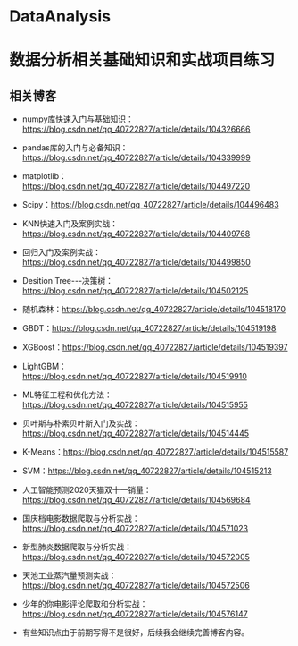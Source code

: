 # DataAnalysis
# 数据分析相关基础知识和实战项目练习

## 相关博客
* numpy库快速入门与基础知识：https://blog.csdn.net/qq_40722827/article/details/104326666
* pandas库的入门与必备知识：https://blog.csdn.net/qq_40722827/article/details/104339999
* matplotlib：https://blog.csdn.net/qq_40722827/article/details/104497220
* Scipy：https://blog.csdn.net/qq_40722827/article/details/104496483
* KNN快速入门及案例实战：https://blog.csdn.net/qq_40722827/article/details/104409768
* 回归入门及案例实战：https://blog.csdn.net/qq_40722827/article/details/104499850
* Desition Tree---决策树：https://blog.csdn.net/qq_40722827/article/details/104502125
* 随机森林：https://blog.csdn.net/qq_40722827/article/details/104518170
* GBDT：https://blog.csdn.net/qq_40722827/article/details/104519198
* XGBoost：https://blog.csdn.net/qq_40722827/article/details/104519397
* LightGBM：https://blog.csdn.net/qq_40722827/article/details/104519910
* ML特征工程和优化方法：https://blog.csdn.net/qq_40722827/article/details/104515955
* 贝叶斯与朴素贝叶斯入门及实战：https://blog.csdn.net/qq_40722827/article/details/104514445
* K-Means：https://blog.csdn.net/qq_40722827/article/details/104515587
* SVM：https://blog.csdn.net/qq_40722827/article/details/104515213
* 人工智能预测2020天猫双十一销量：https://blog.csdn.net/qq_40722827/article/details/104569684
* 国庆档电影数据爬取与分析实战：https://blog.csdn.net/qq_40722827/article/details/104571023
* 新型肺炎数据爬取与分析实战：https://blog.csdn.net/qq_40722827/article/details/104572005
* 天池工业蒸汽量预测实战：https://blog.csdn.net/qq_40722827/article/details/104572506
* 少年的你电影评论爬取和分析实战：https://blog.csdn.net/qq_40722827/article/details/104576147

* 有些知识点由于前期写得不是很好，后续我会继续完善博客内容。
